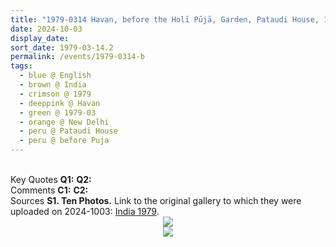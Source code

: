 ```yaml
---
title: "1979-0314 Havan, before the Holī Pūjā, Garden, Pataudi House, 10 Ashoka Road, New Delhi, India"
date: 2024-10-03
display_date: 
sort_date: 1979-03-14.2
permalink: /events/1979-0314-b
tags:
  - blue @ English
  - brown @ India
  - crimson @ 1979
  - deeppink @ Havan
  - green @ 1979-03
  - orange @ New Delhi
  - peru @ Pataudi House
  - peru @ before Puja    
---
```


<br>

<wave-list>
  <list-title color="DarkSeaGreen" width="55">Key Quotes</list-title>
  <list-item color="BlanchedAlmond" width="280"><b>Q1:</b> <i></i></list-item>
  <list-item color="Lavender" width="280"><b>Q2:</b> <i></i></list-item>
</wave-list>

<br>

<wave-list>
  <list-title color="DarkSeaGreen" width="55">Comments</list-title>
  <list-item color="BlanchedAlmond" width="280"><b>C1:</b> <i></i></list-item>
  <list-item color="Lavender" width="280"><b>C2:</b> <i></i></list-item>
</wave-list>

<br>

<wave-list>
  <list-title color="DarkSeaGreen" width="40">Sources</list-title>
  <list-item color="BlanchedAlmond"  width="280"><b>S1. Ten Photos.</b> Link to the original gallery to which they were uploaded on 2024-1003: <a href="https://eternalmoments.smugmug.com/Countries/India/1979">India 1979</a>.</list-item>
</wave-list>

<div style="text-align: center"><img src="https://pub-bcc3cbe9b1e94ba1ac28915f7a3900fa.r2.dev/1979-0314_Havan_before_the_Holi_Puja_Garden_Pataudi_House_10_Ashoka_Road_New_Delhi_India_02_Crop_1_Detail_(Mahipalsingh_Jaisingh_Raul_Collection_scanned_by_Ankit_Khare).jpg" /></div>

<div style="text-align: center"><img src="https://pub-bcc3cbe9b1e94ba1ac28915f7a3900fa.r2.dev/1979-0314_Havan_before_the_Holi_Puja_Garden_Pataudi_House_10_Ashoka_Road_New_Delhi_India_04_Crop_1_(Mahipalsingh_Jaisingh_Raul_Collection_scanned_by_Ankit_Khare).jpg" /></div>